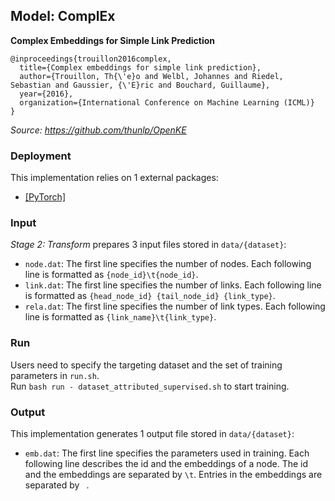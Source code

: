 ## Model: ComplEx

**Complex Embeddings for Simple Link Prediction**
```
@inproceedings{trouillon2016complex,
  title={Complex embeddings for simple link prediction},
  author={Trouillon, Th{\'e}o and Welbl, Johannes and Riedel, Sebastian and Gaussier, {\'E}ric and Bouchard, Guillaume},
  year={2016},
  organization={International Conference on Machine Learning (ICML)}
}
```

*Source: https://github.com/thunlp/OpenKE*

### Deployment

This implementation relies on 1 external packages:
- <a href="https://pytorch.org/">[PyTorch]</a>

### Input

*Stage 2: Transform* prepares 3 input files stored in ```data/{dataset}```:
- ```node.dat```: The first line specifies the number of nodes. Each following line is formatted as ```{node_id}\t{node_id}```.
- ```link.dat```: The first line specifies the number of links. Each following line is formatted as ```{head_node_id} {tail_node_id} {link_type}```.
- ```rela.dat```: The first line specifies the number of link types. Each following line is formatted as ```{link_name}\t{link_type}```.

### Run

Users need to specify the targeting dataset and the set of training parameters in ```run.sh```. <br /> 
Run ```bash run - dataset_attributed_supervised.sh``` to start training.

### Output

This implementation generates 1 output file stored in ```data/{dataset}```:
- ```emb.dat```: The first line specifies the parameters used in training. Each following line describes the id and the embeddings of a node. The id and the embeddings are separated by ```\t```. Entries in the embeddings are separated by ``` ```.